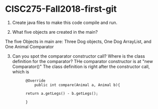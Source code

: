 # CISC275-Fall2018-first-git
1. Create java files to make this code compile and run.

2. What five objects are created in the main?

The five Objects in main are: Three Dog objects, One Dog ArrayList, and One Animal Comparator

3. Can you spot the comparator constructor call? Where is the class definition for the comparator?
THe comparator constructor is at "new Comparator<Animal>()"
The class definition is right after the constructor call, which is
    	  	     
		     @Override
    	  	     public int compare(Animal a, Animal b){
		     	    		       
			 return a.getLegs() - b.getLegs();
							    	   	           
		     }